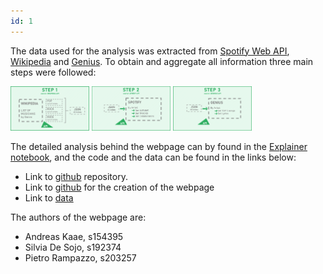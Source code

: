 ```yaml
---
id: 1
---
```


The data used for the analysis was extracted from [Spotify Web API](https://developer.spotify.com/documentation/web-api/quick-start/), [Wikipedia](https://en.wikipedia.org/wiki/Lists_of_musicians) and [Genius](https://genius.com/). To obtain and aggregate all information three main steps were followed:

<img src="../images/ab_s1.png" width="25%">

<img src="../images/ab_s2.png" width="25%">

<img src="../images/ab_s3.png" width="25%">

The detailed analysis behind the webpage can by found in the [Explainer notebook](), and the code and the data can be found in the links below:

- Link to [github]() repository.
- Link to [github](https://github.com/peterampazzo/dtu-02805-website/) for the creation of the webpage
- Link to [data]() 

The authors of the webpage are:

- Andreas Kaae, s154395
- Silvia De Sojo, s192374
- Pietro Rampazzo, s203257
